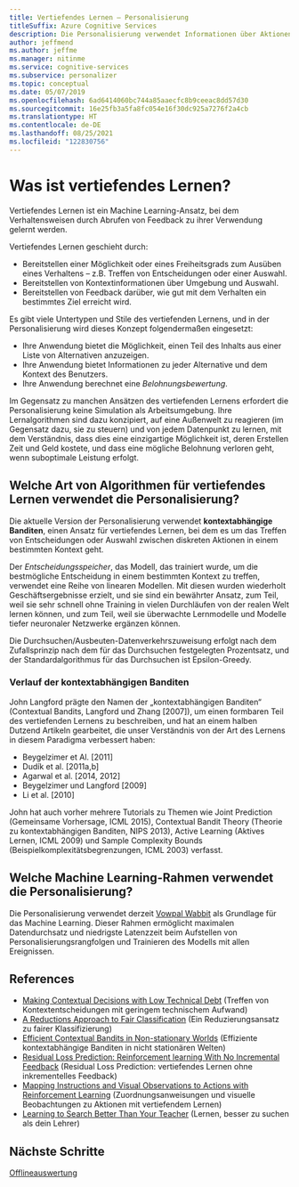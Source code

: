 ```yaml
---
title: Vertiefendes Lernen – Personalisierung
titleSuffix: Azure Cognitive Services
description: Die Personalisierung verwendet Informationen über Aktionen und den aktuellen Kontext, um bessere Rangfolgevorschläge zu machen. Die Informationen zu diesen Aktionen und zum Kontext sind die Attribute oder Eigenschaften, die als Features bezeichnet werden.
author: jeffmend
ms.author: jeffme
ms.manager: nitinme
ms.service: cognitive-services
ms.subservice: personalizer
ms.topic: conceptual
ms.date: 05/07/2019
ms.openlocfilehash: 6ad6414060bc744a85aaecfc8b9ceeac8dd57d30
ms.sourcegitcommit: 16e25fb3a5fa8fc054e16f30dc925a7276f2a4cb
ms.translationtype: HT
ms.contentlocale: de-DE
ms.lasthandoff: 08/25/2021
ms.locfileid: "122830756"
---
```

# <a name="what-is-reinforcement-learning"></a>Was ist vertiefendes Lernen?

Vertiefendes Lernen ist ein Machine Learning-Ansatz, bei dem Verhaltensweisen durch Abrufen von Feedback zu ihrer Verwendung gelernt werden.
 
Vertiefendes Lernen geschieht durch:

* Bereitstellen einer Möglichkeit oder eines Freiheitsgrads zum Ausüben eines Verhaltens – z.B. Treffen von Entscheidungen oder einer Auswahl.
* Bereitstellen von Kontextinformationen über Umgebung und Auswahl.
* Bereitstellen von Feedback darüber, wie gut mit dem Verhalten ein bestimmtes Ziel erreicht wird.

Es gibt viele Untertypen und Stile des vertiefenden Lernens, und in der Personalisierung wird dieses Konzept folgendermaßen eingesetzt:

* Ihre Anwendung bietet die Möglichkeit, einen Teil des Inhalts aus einer Liste von Alternativen anzuzeigen.
* Ihre Anwendung bietet Informationen zu jeder Alternative und dem Kontext des Benutzers.
* Ihre Anwendung berechnet eine _Belohnungsbewertung_.

Im Gegensatz zu manchen Ansätzen des vertiefenden Lernens erfordert die Personalisierung keine Simulation als Arbeitsumgebung. Ihre Lernalgorithmen sind dazu konzipiert, auf eine Außenwelt zu reagieren (im Gegensatz dazu, sie zu steuern) und von jedem Datenpunkt zu lernen, mit dem Verständnis, dass dies eine einzigartige Möglichkeit ist, deren Erstellen Zeit und Geld kostete, und dass eine mögliche Belohnung verloren geht, wenn suboptimale Leistung erfolgt.

## <a name="what-type-of-reinforcement-learning-algorithms-does-personalizer-use"></a>Welche Art von Algorithmen für vertiefendes Lernen verwendet die Personalisierung?

Die aktuelle Version der Personalisierung verwendet **kontextabhängige Banditen**, einen Ansatz für vertiefendes Lernen, bei dem es um das Treffen von Entscheidungen oder Auswahl zwischen diskreten Aktionen in einem bestimmten Kontext geht.

Der _Entscheidungsspeicher_, das Modell, das trainiert wurde, um die bestmögliche Entscheidung in einem bestimmten Kontext zu treffen, verwendet eine Reihe von linearen Modellen. Mit diesen wurden wiederholt Geschäftsergebnisse erzielt, und sie sind ein bewährter Ansatz, zum Teil, weil sie sehr schnell ohne Training in vielen Durchläufen von der realen Welt lernen können, und zum Teil, weil sie überwachte Lernmodelle und Modelle tiefer neuronaler Netzwerke ergänzen können.

Die Durchsuchen/Ausbeuten-Datenverkehrszuweisung erfolgt nach dem Zufallsprinzip nach dem für das Durchsuchen festgelegten Prozentsatz, und der Standardalgorithmus für das Durchsuchen ist Epsilon-Greedy.

### <a name="history-of-contextual-bandits"></a>Verlauf der kontextabhängigen Banditen

John Langford prägte den Namen der „kontextabhängigen Banditen“ (Contextual Bandits, Langford und Zhang [2007]), um einen formbaren Teil des vertiefenden Lernens zu beschreiben, und hat an einem halben Dutzend Artikeln gearbeitet, die unser Verständnis von der Art des Lernens in diesem Paradigma verbessert haben:

* Beygelzimer et Al. [2011]
* Dudík et al. [2011a,b]
* Agarwal et al. [2014, 2012]
* Beygelzimer und Langford [2009]
* Li et al. [2010]

John hat auch vorher mehrere Tutorials zu Themen wie Joint Prediction (Gemeinsame Vorhersage, ICML 2015), Contextual Bandit Theory (Theorie zu kontextabhängigen Banditen, NIPS 2013), Active Learning (Aktives Lernen, ICML 2009) und Sample Complexity Bounds (Beispielkomplexitätsbegrenzungen, ICML 2003) verfasst.

## <a name="what-machine-learning-frameworks-does-personalizer-use"></a>Welche Machine Learning-Rahmen verwendet die Personalisierung?

Die Personalisierung verwendet derzeit [Vowpal Wabbit](https://github.com/VowpalWabbit/vowpal_wabbit/wiki) als Grundlage für das Machine Learning. Dieser Rahmen ermöglicht maximalen Datendurchsatz und niedrigste Latenzzeit beim Aufstellen von Personalisierungsrangfolgen und Trainieren des Modells mit allen Ereignissen.

## <a name="references"></a>References

* [Making Contextual Decisions with Low Technical Debt](https://arxiv.org/abs/1606.03966) (Treffen von Kontextentscheidungen mit geringem technischem Aufwand)
* [A Reductions Approach to Fair Classification](https://arxiv.org/abs/1803.02453) (Ein Reduzierungsansatz zu fairer Klassifizierung)
* [Efficient Contextual Bandits in Non-stationary Worlds](https://arxiv.org/abs/1708.01799) (Effiziente kontextabhängige Banditen in nicht stationären Welten)
* [Residual Loss Prediction: Reinforcement learning With No Incremental Feedback](https://openreview.net/pdf?id=HJNMYceCW) (Residual Loss Prediction: vertiefendes Lernen ohne inkrementelles Feedback)
* [Mapping Instructions and Visual Observations to Actions with Reinforcement Learning](https://arxiv.org/abs/1704.08795) (Zuordnungsanweisungen und visuelle Beobachtungen zu Aktionen mit vertiefendem Lernen)
* [Learning to Search Better Than Your Teacher](https://arxiv.org/abs/1502.02206) (Lernen, besser zu suchen als dein Lehrer)

## <a name="next-steps"></a>Nächste Schritte

[Offlineauswertung](concepts-offline-evaluation.md) 